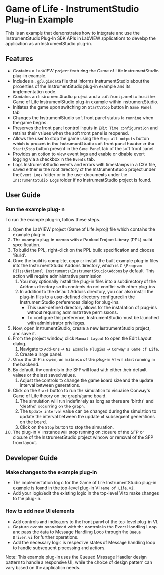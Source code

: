 # Game of Life - InstrumentStudio Plug-in Example

This is an example that demonstrates how to integrate and use the InstrumentStudio Plug-In SDK APIs
in LabVIEW applications to develop the application as an InstrumentStudio plug-in.

## Features

- Contains a LabVIEW project featuring the Game of Life InstrumentStudio plug-in example.
- Includes a `.gplugindata` file that informs InstrumentStudio about the properties of the
  InstrumentStudio plug-in example and its implementation code.
- Contains an InstrumentStudio project and a soft front panel to host the Game of Life
  InstrumentStudio plug-in example within InstrumentStudio.
- Initiates the game upon switching on `Start\Stop` button in `Game Panel` tab.
- Changes the InstrumentStudio soft front panel status to `running` when the game begins.
- Preserves the front panel control inputs in `Edit Time configuration` and retains their values
  when the soft front panel is reopened.
- Allows the user to stop the game using the `Stop all outputs` button which is present in the
  InstrumentStudio soft front panel header or the `Start\Stop` button present in the `Game Panel`
  tab of the soft front panel.
- Provides an option to view event logs and enable or disable event logging via a checkbox in the
  `Events` tab.
- Logs InstrumentStudio events and errors with timestamps in a CSV file, saved either in the root
  directory of the InstrumentStudio project under the `Event Logs` folder or in the user documents
  under the `InstrumentStudio Logs` folder if no InstrumentStudio project is found.

## User Guide

### Run the example plug-in

To run the example plug-in, follow these steps.

1. Open the LabVIEW project (Game of Life.lvproj) file which contains the example plug-in.
2. The example plug-in comes with a Packed Project Library (PPL) build specification.
3. To build the PPL, right-click on the PPL build specification and choose 'Build'.
4. Once the build is complete, copy or install the built example plug-in files into the
   InstrumentStudio Addons directory, which is `C:\Program Files\National
   Instruments\InstrumentStudio\Addons` by default. This action will require administrative
   permission.
   1. You may optionally install the plug-in files into a subdirectory of the Addons directory so
      its contents do not conflict with other plug-ins.
   2. In addition to the default Addons directory, you can also install the plug-in files to a
      user-defined directory configured in the InstrumentStudio preferences dialog for plug-ins.
        - This user-defined directory allows for the installation of plug-ins without requiring
          administrative permissions.
        - To configure this preference, InstrumentStudio must be launched with administrator
          privileges.
5. Now, open InstrumentStudio, create a new InstrumentStudio project, and save it.
6. From the project window, click `Manual Layout` to open the Edit Layout dialog.
   1. Navigate to `Add-Ons` -> `NI Example Plugins` -> `Conway's Game of Life`.
   2. Create a large panel.
7. Once the SFP is open, an instance of the plug-in VI will start running in the backend.
8. By default, the controls in the SFP will load with either their default values or the last saved
   values.
    1. Adjust the controls to change the game board size and the update interval between
       generations.
9. Click on the `Start` button to run the simulation to visualise Conway's Game of Life theory on
   the graph/game board.
   1. The simulation will run indefinitely as long as there are 'births' and 'deaths' occurring on
      the graph.
   2. The `Update interval` value can be changed during the simulation to update the interval
      between the update of subsequent generations on the board.
   3. Click on the `Stop` button to stop the simulation.
10. The plug-in VI instance will stop running on closure of the SFP or closure of the
    InstrumentStudio project window or removal of the SFP from layout.

## Developer Guide

### Make changes to the example plug-in

- The implementation logic for the Game of Life InstrumentStudio plug-in example is found in the
  top-level plug-in VI `Game of Life.vi`.
- Add your logic/edit the existing logic in the top-level VI to make changes to the plug-in.

### How to add new UI elements

- Add controls and indicators to the front panel of the top-level plug-in VI.
- Capture events associated with the controls in the Event Handling Loop and pass the data to
  Message Handling Loop through the `Queue Driver.vi` for further operations.
- Add the necessary logic is respective states of Message handling loop to handle subsequent
  processing and actions.

Note: This example plug-in uses the Queued Message Handler design pattern to handle a responsive UI,
while the choice of design pattern can vary based on the application needs.
